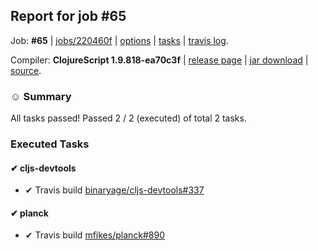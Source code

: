 ## Report for job #65

Job: **#65** | [jobs/220460f](https://github.com/cljs-oss/canary/commit/220460f00358c93e112dfabcc5f1471a207102a6) | [options](options.edn) | [tasks](tasks.edn) | [travis log](https://travis-ci.org/cljs-oss/canary/builds/255344587).

Compiler: **ClojureScript 1.9.818-ea70c3f** | [release page](https://github.com/cljs-oss/canary/releases/tag/r1.9.818-ea70c3f) | [jar download](https://github.com/cljs-oss/canary/releases/download/r1.9.818-ea70c3f/clojurescript-1.9.818-ea70c3f.jar) | [source](https://github.com/darwin/clojurescript/commit/ea70c3f7babfc65f6f327a536d116c0f86ad844b).

### ☺ Summary

All tasks passed! Passed 2 / 2 (executed) of total 2 tasks.

### Executed Tasks

#### &#x2714; cljs-devtools
  * &#x2714; Travis build [binaryage/cljs-devtools#337](https://travis-ci.org/binaryage/cljs-devtools/builds/255346873)

#### &#x2714; planck
  * &#x2714; Travis build [mfikes/planck#890](https://travis-ci.org/mfikes/planck/builds/255346863)